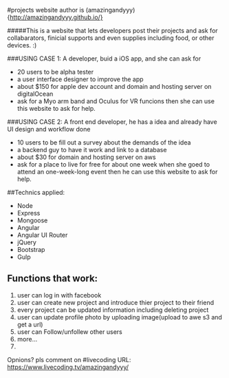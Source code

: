 #projects website
author is (amazingandyyy){http://amazingandyyy.github.io/}

#####This is a website that lets developers post their projects and ask for collabarators, finicial supports and even supplies including food, or other devices. :)

###USING CASE 1: 
A developer, buid a iOS app, and she can ask for
  - 20 users to be alpha tester
  - a user interface designer to improve the app
  - about $150 for apple dev account and domain and hosting server on digitalOcean
  - ask for a Myo arm band and Oculus for VR funcions
then she can use this website to ask for help.

###USING CASE 2: 
A front end developer, he has a idea and already have UI design and workflow done
  - 10 users to be fill out a survey about the demands of the idea
  - a backend guy to have it work and link to a database
  - about $30 for domain and hosting server on aws
  - ask for a place to live for free for about one week when she goed to attend an one-week-long event
then he can use this website to ask for help.


##Technics applied:
- Node
- Express
- Mongoose
- Angular
- Angular UI Router
- jQuery
- Bootstrap
- Gulp

## Functions that work:
1. user can log in with facebook
2. user can create new project and introduce thier project to their friend
3. every project can be updated information including deleting project
4. user can update profile photo by uploading image(upload to awe s3 and get a url)
5. user can Follow/unfollew other users
6. more...
7. 

Opnions? pls comment on
#livecoding URL: https://www.livecoding.tv/amazingandyyy/
